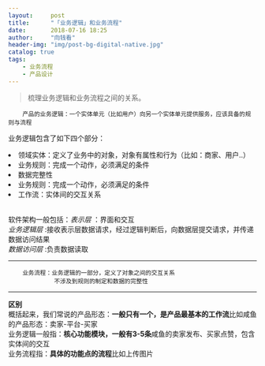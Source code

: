 ```yaml
---
layout:     post
title:      "「业务逻辑」和业务流程"
date:       2018-07-16 18:25 
author:     "向钱看"
header-img: "img/post-bg-digital-native.jpg"
catalog: true
tags:
    - 业务流程
    - 产品设计
---
```


> 梳理业务逻辑和业务流程之间的关系。

```
    产品的业务逻辑：一个实体单元（比如用户）向另一个实体单元提供服务，应该具备的规则与流程
```
业务逻辑包含了如下四个部分：
<br><li>领域实体：定义了业务中的对象，对象有属性和行为（比如：商家、用户..）</li>
    <li>业务规则：完成一个动作，必须满足的条件</li>
    <li>数据完整性</li> <li>业务规则：完成一个动作，必须满足的条件</li>
    <li>工作流：实体间的交互关系</li>
    
<br>软件架构一般包括：*表示层* ：界面和交互
                <br>*业务逻辑层* :接收表示层数据请求，经过逻辑判断后，向数据层提交请求，并传递数据访问结果
                <br>*数据访问层* :负责数据读取
   
---

```
    业务流程：业务逻辑的一部分，定义了对象之间的交互关系
             不涉及到规则的制定和数据的完整性
```
 
---

**区别**
<br>概括起来，我们常说的产品形态：**一般只有一个，是产品最基本的工作流**比如咸鱼的产品形态：卖家-平台-买家
         <br>业务逻辑一般指：**核心功能模块，一般有3-5条**咸鱼的卖家发布、买家点赞，包含实体间的交互
         <br>业务流程指：**具体的功能点的流程**比如上传图片
